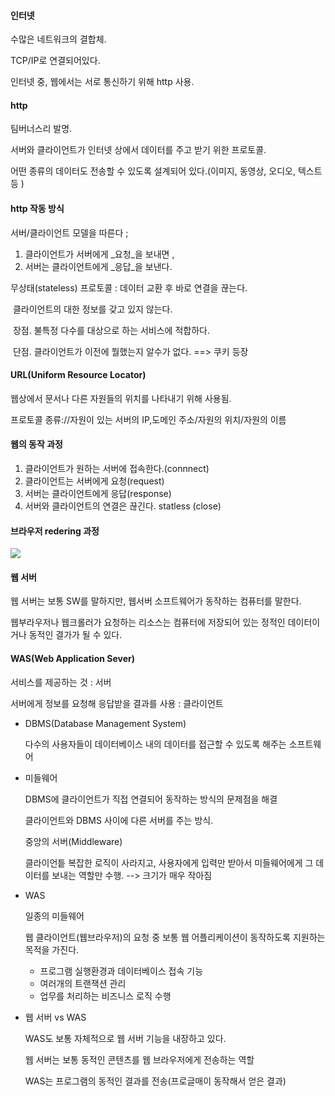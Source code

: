 #### 인터넷

수많은 네트워크의 결합체.

TCP/IP로 연결되어있다.



인터넷 중, 웹에서는 서로 통신하기 위해 http 사용.



#### http

팀버너스리 발명.

서버와 클라이언트가 인터넷 상에서 데이터를 주고 받기 위한 프로토콜.

어떤 종류의 데이터도 전송할 수 있도록 설계되어 있다.(이미지, 동영상, 오디오, 텍스트 등 )



#### http 작동 방식

서버/클라이언트 모델을 따른다 ; 

1. 클라이언트가 서버에게 _요청_을 보내면 , 
2. 서버는 클라이언트에게 _응답_을 보낸다.

무상태(stateless) 프로토콜 : 데이터 교환 후 바로 연결을 끊는다. 

​												 클라이언트의 대한 정보를 갖고 있지 않는다.

​	장점. 불특정 다수를 대상으로 하는 서비스에 적합하다.

​	단점. 클라이언트가 이전에 뭘했는지 알수가 없다. ==> 쿠키 등장



#### URL(Uniform Resource Locator)

웹상에서 문서나 다른 자원들의 위치를 나타내기 위해 사용됨.

프로토콜 종류://자원이 있는 서버의 IP,도메인 주소/자원의 위치/자원의 이름





#### 웹의 동작 과정

1. 클라이언트가 원하는 서버에 접속한다.(connnect)
2. 클라이언트는 서버에게 요청(request)
3. 서버는 클라이언트에게 응답(response)
4. 서버와 클라이언트의 연결은 끊긴다. statless (close)



#### 브라우저 redering 과정

<img src="https://i.pinimg.com/originals/85/a6/66/85a66640e7f1d9b94421884d454cad12.png">





#### 웹 서버

웹 서버는 보통 SW를 말하지만, 웹서버 소프트웨어가 동작하는 컴퓨터를 말한다.

웹부라우저나 웹크롤러가 요청하는 리소스는 컴퓨터에 저장되어 있는 정적인 데이터이거나 동적인 결가가 될 수 있다.





#### WAS(Web Application Sever)

서비스를 제공하는 것 : 서버

서버에게 정보를 요청해 응답받을 결과를 사용 : 클라이언트



- DBMS(Database Management System)

  다수의 사용자들이 데이터베이스 내의 데이터를 접근할 수 있도록 해주는 소프트웨어

- 미들웨어

  DBMS에 클라이언트가 직접 연결되어 동작하는 방식의 문제점을 해결

  클라이언트와 DBMS 사이에 다른 서버를 주는 방식.

  중앙의 서버(Middleware)

  클라이언틑 복잡한 로직이 사라지고, 사용자에게 입력만 받아서 미들웨어에게 그 데이터를 보내는 역할만 수행. --> 크기가 매우 작아짐



- WAS

  일종의 미들웨어

  웹 클라이언트(웹브라우저)의 요청 중 보통 웹 어플리케이션이 동작하도록 지원하는 목적을 가진다.

  - 프로그램 실행환경과 데이터베이스 접속 기능
  - 여러개의 트랜잭션 관리
  - 업무를 처리하는 비즈니스 로직 수행



- 웹 서버 vs WAS

  WAS도 보통 자체적으로 웹 서버 기능을 내장하고 있다.

  웹 서버는 보통 동적인 콘텐츠를 웹 브라우저에게 전송하는 역할

  WAS는 프로그램의 동적인 결과를 전송(프로글매이 동작해서 얻은 결과)